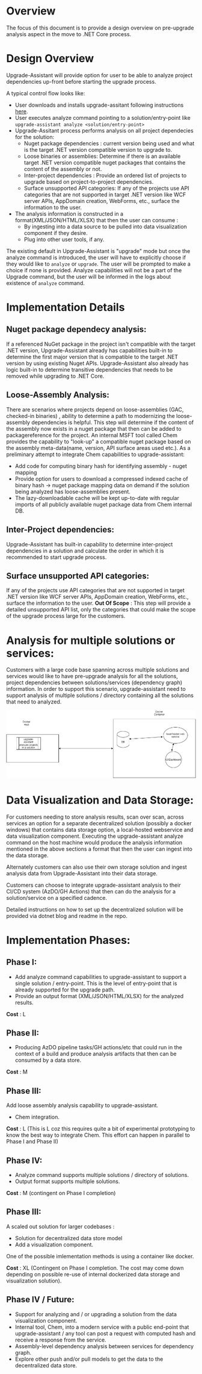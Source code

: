 # Overview

The focus of this document is to provide a design overview on pre-upgrade analysis aspect in the move to .NET Core process.

# Design Overview
 Upgrade-Assistant will provide option for user to be able to analyze project dependencies up-front before starting the upgrade process.

 A typical control flow looks like:
 - User downloads and installs upgrade-assitant following instructions [here](../../README.md#Installation).
 - User executes analyze command pointing to a solution/entry-point like ```upgrade-assistant analyze <solution/entry-point>```
 - Upgrade-Assitant process performs analysis on all project dependecies for the solution:
    - Nuget package dependencies : current version being used and what is the target .NET version compatible version to upgrade to.
	- Loose binaries or assemblies: Determine if there is an available target .NET version compatible nuget packages that contains the content of the assembly or not.
    - Inter-project dependencies : Provide an ordered list of projects to upgrade based on project-to-project dependencies.
    - Surface unsupported API categories: If any of the projects use API categories that are not supported in target .NET version like  WCF server APIs, AppDomain creation, WebForms, etc., surface the information to the user.
 - The analysis information is constructed in a format(XML/JSON/HTML/XLSX) that then the user can consume :
   - By ingesting into a data source to be pulled into data visualization component if they desire.
   - Plug into other user tools, if any.

The existing default in Upgrade-Assistant is "upgrade" mode but once the analyze command is introduced, the user will have to explicitly choose if they would like to ```analyze``` or ```upgrade```. The user will be prompted to make a choice if none is provided. Analyze capabilities will not be a part of the Upgrade command, but the user will be informed in the logs about existence of ```analyze``` command.

 # Implementation Details

 ## Nuget package dependecy analysis:
   If a referenced NuGet package in the project isn't compatible with the target .NET version, Upgrade-Assistant already has capabilities built-in to determine the first major version that is compatible to the target .NET version by using existing Nuget APIs. Upgrade-Assistant also already has logic built-in to determine transitive dependencies that needs to be removed while upgrading to .NET Core.

## Loose-Assembly Analysis:
There are scenarios where projects depend on loose-assemblies (GAC, checked-in binaries) , ability to determine a path to modernizing the loose-assembly dependencies is helpful. This step will determine if the content of the assembly now exists in a nuget package that then can be added to packagereference for the project. An internal MSFT tool called Chem provides the capability to "look-up" a compatible nuget package based on the assembly meta-data(name, version, API surface areas used etc.). As a preliminary attempt to integrate Chem capabilities to upgrade-assistant:

- Add code for computing binary hash for identifying assembly - nuget mapping
- Provide option for users to download a compressed indexed cache of binary hash -> nuget package mapping data on demand if the solution being analyzed has loose-assemblies present.
- The lazy-downloadable cache will be kept up-to-date with regular imports of all publicly available nuget package data from Chem internal DB.

## Inter-Project dependencies:
Upgrade-Assistant has built-in capability to determine inter-project dependencies in a solution and calculate the order in which it is recommended to start upgrade process.

## Surface unsupported API categories:
If any of the projects use API categories that are not supported in target .NET version like  WCF server APIs, AppDomain creation, WebForms, etc., surface the information to the user.
**Out Of Scope** : This step will provide a detailed unsupported API list, only the categories that could make the scope of the upgrade process large for the customers.


# Analysis for multiple solutions or services:

Customers with a large code base spanning across multiple solutions and services would like to have pre-upgrade analysis for all the solutions, project dependencies between solutions/services (dependency graph) information. In order to support this scenario, upgrade-assistant need to support analysis of multiple solutions / directory containing all the solutions that need to analyzed.

![Control Flow Diagram](../images/design/Pre-UpgradeAnalysis.png)

# Data Visualization and Data Storage:
For customers needing to store analysis results, scan over scan, across services an option for a separate decentralized solution (possibly a docker windows) that contains data storage option, a local-hosted webservice and data visualization component. Executing the upgrade-assistant analyze command on the host machine would produce the analysis information mentioned in the above sections a format that then the user can ingest into the data storage.

Alternately customers can also use their own storage solution and ingest analysis data from Upgrade-Assistant into their data storage.

Customers can choose to integrate upgrade-assistant analysis to their CI/CD system (AzDO/GH Actions) that then can do the analysis for a solution/service on a specified cadence.

Detailed instructions on how to set up the decentralized solution will be provided via dotnet blog and readme in the repo.

# Implementation Phases:

## Phase I:
- Add analyze command capabilities to upgrade-assistant to support a single solution / entry-point. This is the level of entry-point that is already supported for the upgrade path. 
- Provide an output format (XML/JSON/HTML/XLSX) for the analyzed results.

**Cost** : L

## Phase II: 
- Producing AzDO pipeline tasks/GH actions/etc that could run in the context of a build and produce analysis artifacts that then can be consumed by a data store.

**Cost** : M

## Phase III:
Add loose assembly analysis capability to upgrade-assistant.
- Chem integration.

**Cost** : L (This is L coz this requires quite a bit of experimental prototyping to know the best way to integrate Chem. This effort can happen in parallel to Phase I and Phase II)

## Phase IV:
- Analyze command supports multiple solutions / directory of solutions.
- Output format supports multiple solutions.

**Cost** : M (contingent on Phase I completion)

## Phase III:
A scaled out solution for larger codebases :
- Solution for decentralized data store model 
- Add a visualization component.

One of the possible imlementation methods is using a container like docker.

**Cost** : XL (Contingent on Phase I completion. The cost may come down depending on possible re-use of internal dockerized data storage and visualization solution).

## Phase IV / Future:
- Support for analyzing and / or upgrading a solution from the data visualization component.
- Internal tool, Chem, into a modern service with a public end-point that upgrade-assistant / any tool can post a request with computed hash and receive a response from the service.
- Assembly-level dependency analysis between services for dependency graph.
- Explore other push and/or pull models to get the data to the decentralized data store.

